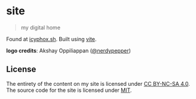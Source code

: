 # site
> my digital home


Found at [icyphox.sh](https://icyphox.sh). Built using
[vite](https://github.com/icyphox/go-vite).

**logo credits**: Akshay Oppiliappan ([@nerdypepper](https://github.com/nerdypepper))

## License

The entirety of the content on my site is licensed under [CC BY-NC-SA 4.0](https://creativecommons.org/licenses/by-nc-sa/4.0/).
The source code for the site is licensed under [MIT](https://opensource.org/licenses/MIT).
